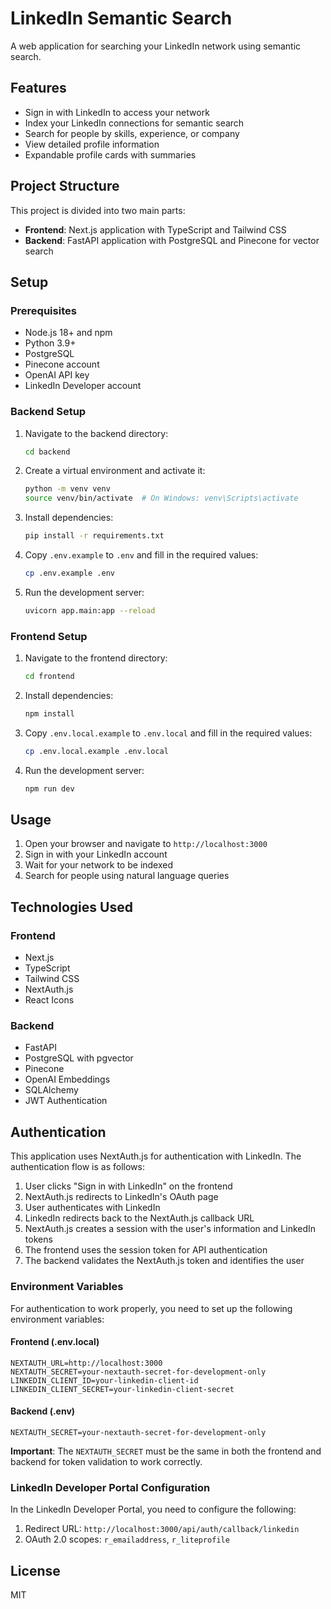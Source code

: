 # LinkedIn Semantic Search

A web application for searching your LinkedIn network using semantic search.

## Features

- Sign in with LinkedIn to access your network
- Index your LinkedIn connections for semantic search
- Search for people by skills, experience, or company
- View detailed profile information
- Expandable profile cards with summaries

## Project Structure

This project is divided into two main parts:

- **Frontend**: Next.js application with TypeScript and Tailwind CSS
- **Backend**: FastAPI application with PostgreSQL and Pinecone for vector search

## Setup

### Prerequisites

- Node.js 18+ and npm
- Python 3.9+
- PostgreSQL
- Pinecone account
- OpenAI API key
- LinkedIn Developer account

### Backend Setup

1. Navigate to the backend directory:

   ```bash
   cd backend
   ```

2. Create a virtual environment and activate it:

   ```bash
   python -m venv venv
   source venv/bin/activate  # On Windows: venv\Scripts\activate
   ```

3. Install dependencies:

   ```bash
   pip install -r requirements.txt
   ```

4. Copy `.env.example` to `.env` and fill in the required values:

   ```bash
   cp .env.example .env
   ```

5. Run the development server:
   ```bash
   uvicorn app.main:app --reload
   ```

### Frontend Setup

1. Navigate to the frontend directory:

   ```bash
   cd frontend
   ```

2. Install dependencies:

   ```bash
   npm install
   ```

3. Copy `.env.local.example` to `.env.local` and fill in the required values:

   ```bash
   cp .env.local.example .env.local
   ```

4. Run the development server:
   ```bash
   npm run dev
   ```

## Usage

1. Open your browser and navigate to `http://localhost:3000`
2. Sign in with your LinkedIn account
3. Wait for your network to be indexed
4. Search for people using natural language queries

## Technologies Used

### Frontend

- Next.js
- TypeScript
- Tailwind CSS
- NextAuth.js
- React Icons

### Backend

- FastAPI
- PostgreSQL with pgvector
- Pinecone
- OpenAI Embeddings
- SQLAlchemy
- JWT Authentication

## Authentication

This application uses NextAuth.js for authentication with LinkedIn. The authentication flow is as follows:

1. User clicks "Sign in with LinkedIn" on the frontend
2. NextAuth.js redirects to LinkedIn's OAuth page
3. User authenticates with LinkedIn
4. LinkedIn redirects back to the NextAuth.js callback URL
5. NextAuth.js creates a session with the user's information and LinkedIn tokens
6. The frontend uses the session token for API authentication
7. The backend validates the NextAuth.js token and identifies the user

### Environment Variables

For authentication to work properly, you need to set up the following environment variables:

#### Frontend (.env.local)

```
NEXTAUTH_URL=http://localhost:3000
NEXTAUTH_SECRET=your-nextauth-secret-for-development-only
LINKEDIN_CLIENT_ID=your-linkedin-client-id
LINKEDIN_CLIENT_SECRET=your-linkedin-client-secret
```

#### Backend (.env)

```
NEXTAUTH_SECRET=your-nextauth-secret-for-development-only
```

**Important**: The `NEXTAUTH_SECRET` must be the same in both the frontend and backend for token validation to work correctly.

### LinkedIn Developer Portal Configuration

In the LinkedIn Developer Portal, you need to configure the following:

1. Redirect URL: `http://localhost:3000/api/auth/callback/linkedin`
2. OAuth 2.0 scopes: `r_emailaddress`, `r_liteprofile`

## License

MIT
